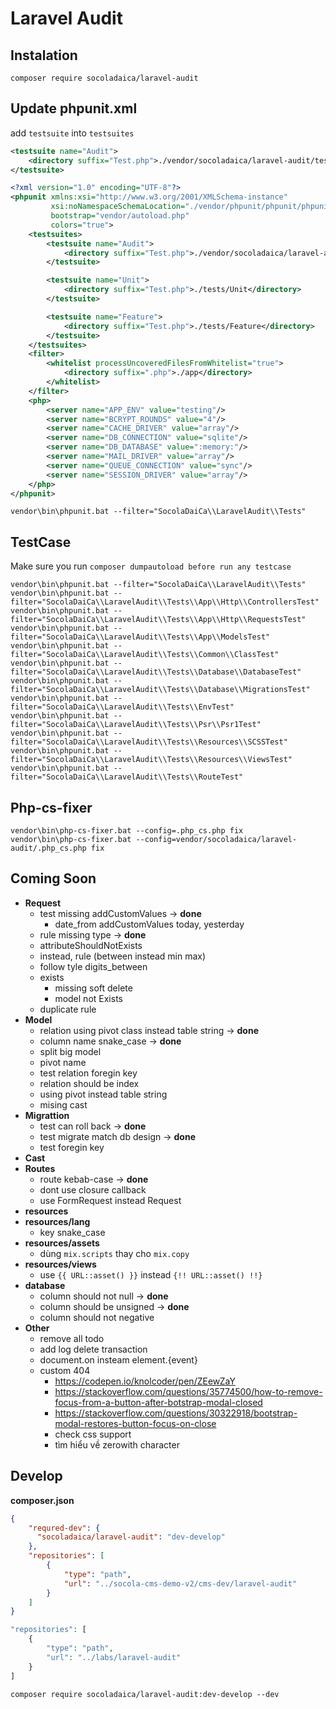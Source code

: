 # Laravel Audit

## Instalation

```shell
composer require socoladaica/laravel-audit
```

## Update phpunit.xml

add `testsuite` into `testsuites`
```xml
<testsuite name="Audit">
    <directory suffix="Test.php">./vendor/socoladaica/laravel-audit/tests</directory>
</testsuite>
```


```xml
<?xml version="1.0" encoding="UTF-8"?>
<phpunit xmlns:xsi="http://www.w3.org/2001/XMLSchema-instance"
         xsi:noNamespaceSchemaLocation="./vendor/phpunit/phpunit/phpunit.xsd"
         bootstrap="vendor/autoload.php"
         colors="true">
    <testsuites>
        <testsuite name="Audit">
            <directory suffix="Test.php">./vendor/socoladaica/laravel-audit/tests</directory>
        </testsuite>

        <testsuite name="Unit">
            <directory suffix="Test.php">./tests/Unit</directory>
        </testsuite>

        <testsuite name="Feature">
            <directory suffix="Test.php">./tests/Feature</directory>
        </testsuite>
    </testsuites>
    <filter>
        <whitelist processUncoveredFilesFromWhitelist="true">
            <directory suffix=".php">./app</directory>
        </whitelist>
    </filter>
    <php>
        <server name="APP_ENV" value="testing"/>
        <server name="BCRYPT_ROUNDS" value="4"/>
        <server name="CACHE_DRIVER" value="array"/>
        <server name="DB_CONNECTION" value="sqlite"/>
        <server name="DB_DATABASE" value=":memory:"/>
        <server name="MAIL_DRIVER" value="array"/>
        <server name="QUEUE_CONNECTION" value="sync"/>
        <server name="SESSION_DRIVER" value="array"/>
    </php>
</phpunit>

```

```shell
vendor\bin\phpunit.bat --filter="SocolaDaiCa\\LaravelAudit\\Tests"
```

## TestCase

Make sure you run `composer dumpautoload before run any testcase`

```shell
vendor\bin\phpunit.bat --filter="SocolaDaiCa\\LaravelAudit\\Tests"
vendor\bin\phpunit.bat --filter="SocolaDaiCa\\LaravelAudit\\Tests\\App\\Http\\ControllersTest"
vendor\bin\phpunit.bat --filter="SocolaDaiCa\\LaravelAudit\\Tests\\App\\Http\\RequestsTest"
vendor\bin\phpunit.bat --filter="SocolaDaiCa\\LaravelAudit\\Tests\\App\\ModelsTest"
vendor\bin\phpunit.bat --filter="SocolaDaiCa\\LaravelAudit\\Tests\\Common\\ClassTest"
vendor\bin\phpunit.bat --filter="SocolaDaiCa\\LaravelAudit\\Tests\\Database\\DatabaseTest"
vendor\bin\phpunit.bat --filter="SocolaDaiCa\\LaravelAudit\\Tests\\Database\\MigrationsTest"
vendor\bin\phpunit.bat --filter="SocolaDaiCa\\LaravelAudit\\Tests\\EnvTest"
vendor\bin\phpunit.bat --filter="SocolaDaiCa\\LaravelAudit\\Tests\\Psr\\Psr1Test"
vendor\bin\phpunit.bat --filter="SocolaDaiCa\\LaravelAudit\\Tests\\Resources\\SCSSTest"
vendor\bin\phpunit.bat --filter="SocolaDaiCa\\LaravelAudit\\Tests\\Resources\\ViewsTest"
vendor\bin\phpunit.bat --filter="SocolaDaiCa\\LaravelAudit\\Tests\\RouteTest"
```

## Php-cs-fixer

```shell
vendor\bin\php-cs-fixer.bat --config=.php_cs.php fix
vendor\bin\php-cs-fixer.bat --config=vendor/socoladaica/laravel-audit/.php_cs.php fix
```

## Coming Soon

- **Request**
  - test missing addCustomValues -> **done**
    - date_from addCustomValues today, yesterday
  - rule missing type -> **done**
  - attributeShouldNotExists
  - instead, rule (between instead min max)
  - follow tyle digits_between
  - exists 
    - missing soft delete
    - model not Exists
  - duplicate rule
- **Model**
  - relation using pivot class instead table string -> **done**
  - column name snake_case -> **done**
  - split big model
  - pivot name
  - test relation foregin key
  - relation should be index
  - using pivot instead table string
  - mising cast
- **Migrattion**
  - test can roll back -> **done**
  - test migrate match db design -> **done**
  - test foregin key
- **Cast**
- **Routes**
  - route kebab-case -> **done**
  - dont use closure callback
  - use FormRequest instead Request
- **resources**
- **resources/lang**
  - key snake_case
- **resources/assets**
  - dùng `mix.scripts` thay cho `mix.copy`
- **resources/views**
  - use `{{ URL::asset() }}` instead `{!! URL::asset() !!}`
- **database**
  - column should not null -> **done**
  - column should be unsigned -> **done**
  - column should not negative
- **Other**
  - remove all todo
  - add log delete transaction
  - document.on insteam element.{event}
  - custom 404
    - https://codepen.io/knolcoder/pen/ZEewZaY
    - https://stackoverflow.com/questions/35774500/how-to-remove-focus-from-a-button-after-botstrap-modal-closed
    - https://stackoverflow.com/questions/30322918/bootstrap-modal-restores-button-focus-on-close
    - check css support
    - tìm hiểu về zerowith character

## Develop

**composer.json**
```json
{
    "requred-dev": {
      "socoladaica/laravel-audit": "dev-develop"
    },
    "repositories": [
        {
            "type": "path",
            "url": "../socola-cms-demo-v2/cms-dev/laravel-audit"
        }
    ]
}
```

```php
"repositories": [
    {
        "type": "path",
        "url": "../labs/laravel-audit"
    }
]
```

```shell
composer require socoladaica/laravel-audit:dev-develop --dev
```
